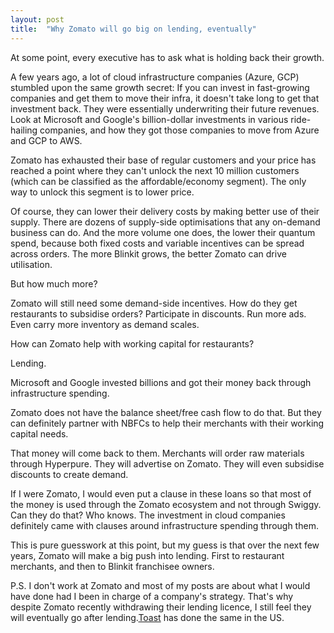 ```yaml
---
layout: post
title:  "Why Zomato will go big on lending, eventually"
---
```


At some point, every executive has to ask what is holding back their growth.

A few years ago, a lot of cloud infrastructure companies (Azure, GCP) stumbled upon the same growth secret: If you can invest in fast-growing companies and get them to move their infra, it doesn't take long to get that investment back. They were essentially underwriting their future revenues.  Look at Microsoft and Google's billion-dollar investments in various ride-hailing companies, and how they got those companies to move from Azure and GCP to AWS.

Zomato has exhausted their base of regular customers and your price has reached a point where they can't unlock the next 10 million customers (which can be classified as the affordable/economy segment). The only way to unlock this segment is to lower price.

Of course, they can lower their delivery costs by making better use of their supply. There are dozens of supply-side optimisations that any on-demand business can do. And the more volume one does, the lower their quantum spend, because both fixed costs and variable incentives can be spread across orders. The more Blinkit grows, the better Zomato can drive utilisation.

But how much more?

Zomato will still need some demand-side incentives. How do they get restaurants to subsidise orders? Participate in discounts. Run more ads. Even carry more inventory as demand scales.

How can Zomato help with working capital for restaurants?

Lending.

Microsoft and Google invested billions and got their money back through infrastructure spending.

Zomato does not have the balance sheet/free cash flow to do that. But they can definitely partner with NBFCs to help their merchants with their working capital needs.

That money will come back to them. Merchants will order raw materials through Hyperpure. They will advertise on Zomato. They will even subsidise discounts to create demand.

If I were Zomato, I would even put a clause in these loans so that most of the money is used through the Zomato ecosystem and not through Swiggy. Can they do that? Who knows. The investment in cloud companies definitely came with clauses around infrastructure spending through them.

This is pure guesswork at this point, but my guess is that over the next few years, Zomato will make a big push into lending. First to restaurant merchants, and then to Blinkit franchisee owners.

P.S. I don't work at Zomato and most of my posts are about what I would have done had I been in charge of a company's strategy. That's why despite Zomato recently withdrawing their lending licence, I still feel they will eventually go after lending.[Toast](https://pos.toasttab.com/products/capital) has done the same in the US.
